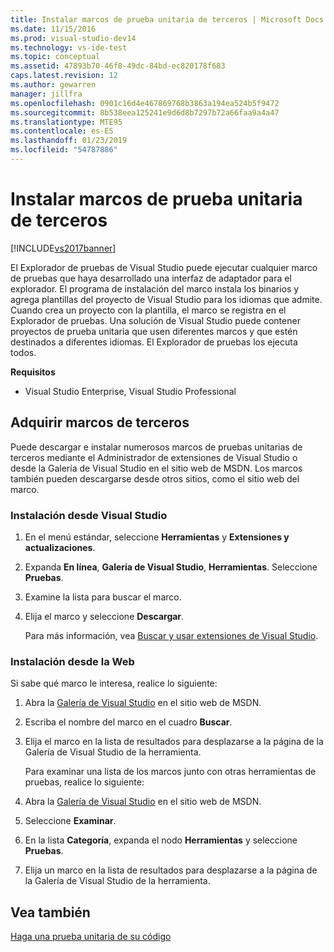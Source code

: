```yaml
---
title: Instalar marcos de prueba unitaria de terceros | Microsoft Docs
ms.date: 11/15/2016
ms.prod: visual-studio-dev14
ms.technology: vs-ide-test
ms.topic: conceptual
ms.assetid: 47893b70-46f8-49dc-84bd-ec820178f683
caps.latest.revision: 12
ms.author: gewarren
manager: jillfra
ms.openlocfilehash: 0901c16d4e467869768b3863a194ea524b5f9472
ms.sourcegitcommit: 8b538eea125241e9d6d8b7297b72a66faa9a4a47
ms.translationtype: MTE95
ms.contentlocale: es-ES
ms.lasthandoff: 01/23/2019
ms.locfileid: "54787886"
---
```

# <a name="install-third-party-unit-test-frameworks"></a>Instalar marcos de prueba unitaria de terceros
[!INCLUDE[vs2017banner](../includes/vs2017banner.md)]

El Explorador de pruebas de Visual Studio puede ejecutar cualquier marco de pruebas que haya desarrollado una interfaz de adaptador para el explorador. El programa de instalación del marco instala los binarios y agrega plantillas del proyecto de Visual Studio para los idiomas que admite. Cuando crea un proyecto con la plantilla, el marco se registra en el Explorador de pruebas. Una solución de Visual Studio puede contener proyectos de prueba unitaria que usen diferentes marcos y que estén destinados a diferentes idiomas. El Explorador de pruebas los ejecuta todos.  
  
 **Requisitos**  
  
-   Visual Studio Enterprise, Visual Studio Professional  
  
## <a name="acquiring-third-party-frameworks"></a>Adquirir marcos de terceros  
 Puede descargar e instalar numerosos marcos de pruebas unitarias de terceros mediante el Administrador de extensiones de Visual Studio o desde la Galería de Visual Studio en el sitio web de MSDN. Los marcos también pueden descargarse desde otros sitios, como el sitio web del marco.  
  
### <a name="installing-from-visual-studio"></a>Instalación desde Visual Studio  
  
1. En el menú estándar, seleccione **Herramientas** y **Extensiones y actualizaciones**.  
  
2. Expanda **En línea**, **Galería de Visual Studio**, **Herramientas**. Seleccione **Pruebas**.  
  
3. Examine la lista para buscar el marco.  
  
4. Elija el marco y seleccione **Descargar**.  
  
   Para más información, vea [Buscar y usar extensiones de Visual Studio](../ide/finding-and-using-visual-studio-extensions.md).  
  
### <a name="installing-from-the-web"></a>Instalación desde la Web  
 Si sabe qué marco le interesa, realice lo siguiente:  
  
1. Abra la [Galería de Visual Studio](http://go.microsoft.com/fwlink/?LinkId=236267) en el sitio web de MSDN.  
  
2. Escriba el nombre del marco en el cuadro **Buscar**.  
  
3. Elija el marco en la lista de resultados para desplazarse a la página de la Galería de Visual Studio de la herramienta.  
  
   Para examinar una lista de los marcos junto con otras herramientas de pruebas, realice lo siguiente:  
  
4. Abra la [Galería de Visual Studio](http://go.microsoft.com/fwlink/?LinkId=236267) en el sitio web de MSDN.  
  
5. Seleccione **Examinar**.  
  
6. En la lista **Categoría**, expanda el nodo **Herramientas** y seleccione **Pruebas**.  
  
7. Elija un marco en la lista de resultados para desplazarse a la página de la Galería de Visual Studio de la herramienta.  
  
## <a name="see-also"></a>Vea también  
 [Haga una prueba unitaria de su código](../test/unit-test-your-code.md)
